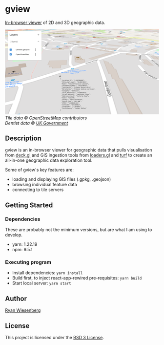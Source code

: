 # gview

[In-browser viewer](https://gview.rwies.com) of 2D and 3D geographic data.

![img.png](img/dentist.png)
<i>
Tile data &copy; [OpenStreetMap](https://operations.osmfoundation.org/policies/tiles/) contributors \
Dentist data &copy; [UK Government](https://www.nationalarchives.gov.uk/doc/open-government-licence/version/3/)
</i>

## Description

gview is an in-browser viewer for geographic data that pulls visualisation from [deck.gl](https://deck.gl) and GIS ingestion tools from [loaders.gl](https://loaders/gl) and [turf](https://turfjs.org) to create an all-in-one geographic data exploration tool.

Some of gview's key features are:
- loading and displaying GIS files (.gpkg, .geojson)
- browsing individual feature data
- connecting to tile servers

## Getting Started

### Dependencies

These are probably not the minimum versions, but are what I am using to develop.
* yarn: 1.22.19
* npm: 9.5.1

### Executing program

- Install dependencies: `yarn install`
- Build first, to inject react-app-rewired pre-requisites: `yarn build`
- Start local server: `yarn start`

## Author
[Ryan Wiesenberg](https://rwies.com)

## License

This project is licensed under the [BSD 3 License](LICENSE).
